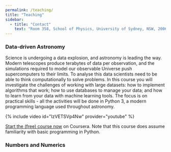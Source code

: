 ```yaml
---
permalink: /teaching/
title: "Teaching"
sidebar:
  - title: "Contact"
    text: "Room 358, School of Physics, University of Sydney, NSW, 2006"
---
```


### Data-driven Astronomy

Science is undergoing a data explosion, and astronomy is leading the way. Modern telescopes produce terabytes of data per observation, and the simulations required to model our observable Universe push supercomputers to their limits. To analyse this data scientists need to be able to think computationally to solve problems. In this course you will investigate the challenges of working with large datasets: how to implement algorithms that work; how to use databases to manage your data; and how to learn from your data with machine learning tools. The focus is on practical skills - all the activities will be done in Python 3, a modern programming language used throughout astronomy.

{% include video id="IzVETSVp4Nw" provider="youtube" %}

[Start the (free) course now](https://www.coursera.org/learn/data-driven-astronomy) on Coursera. Note that this course does assume familiarity with basic programming in Python.



### Numbers and Numerics